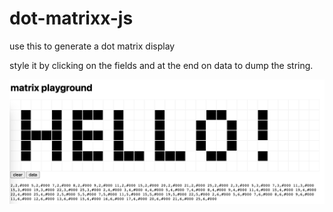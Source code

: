 # dot-matrixx-js

use this to generate a dot matrix display

style it by clicking on the fields and at the end on data to dump the string.

![](screens/draw.png)